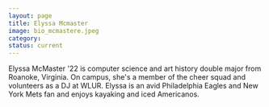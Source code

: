 ```yaml
---
layout: page
title: Elyssa Mcmaster
image: bio_mcmastere.jpeg
category:
status: current
---
```


Elyssa McMaster '22 is computer science and art history double major from Roanoke, Virginia. On campus, she's a member of the cheer squad and volunteers as a DJ at WLUR. Elyssa is an avid Philadelphia Eagles and New York Mets fan and enjoys kayaking and iced Americanos.
